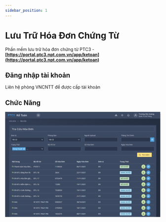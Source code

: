 ```yaml
---
sidebar_position: 1
---
```


# Lưu Trữ Hóa Đơn Chứng Từ

Phần mềm lưu trữ hóa đơn chứng từ PTC3 - **[https://portal.ptc3.npt.com.vn/app/ketoan](https://portal.ptc3.npt.com.vn/app/ketoan)**

## Đăng nhập tài khoản

Liên hệ phòng VNCNTT để được cấp tài khoản

## Chức Năng

![Chức Năng](./hoa-don-chung-tu/chuc-nang.png)

